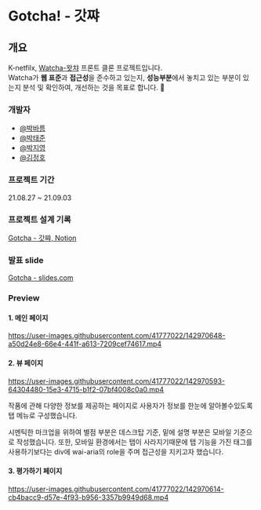 # Gotcha! - 갓쨔

## 개요

K-netfilx, [Watcha-왓챠](https://watcha.com/) 프론트 클론 프로젝트입니다.<br>
Watcha가 **웹 표준**과 **접근성**을 준수하고 있는지, **성능부분**에서 놓치고 있는 부분이 있는지 분석 및 확인하여, 개선하는 것을 목표로 합니다. 🎯

### 개발자

- [@박바름](https://github.com/congaweb)
- [@박태준](https://github.com/joker77z)
- [@박지영](https://github.com/kkdd0757)
- [@김정호](https://github.com/Hoya-kim)

### 프로젝트 기간

21.08.27 ~ 21.09.03

### 프로젝트 설계 기록

[Gotcha - 갓쨔, Notion](https://hoyakim.notion.site/Gotcha-1b66d2f66632424993a667f55fedcdd9)

### 발표 slide

[Gotcha - slides.com](https://slides.com/hoya/gotcha)

### Preview

#### 1. 메인 페이지

https://user-images.githubusercontent.com/41777022/142970648-a50d24e8-66e4-441f-a613-7209cef74617.mp4

#### 2. 뷰 페이지

https://user-images.githubusercontent.com/41777022/142970593-64304480-15e3-4715-b1f2-07bf4008c0a0.mp4

작품에 관해 다양한 정보를 제공하는 페이지로 사용자가 정보를 한눈에 알아볼수있도록 탭 메뉴로 구성했습니다.

시멘틱한 마크업을 위하여 별점 부분은 데스크탑 기준, 밑에 설명 부분은 모바일 기준으로 작성했습니다. 또한, 모바일 환경에서는 탭이 사라지기때문에 탭 기능을 가진 태그를 사용하기보다는 div에 wai-aria의 role을 주며 접근성을 지키고자 했습니다.

#### 3. 평가하기 페이지

https://user-images.githubusercontent.com/41777022/142970614-cb4bacc9-d57e-4f93-b956-3357b9949d68.mp4
